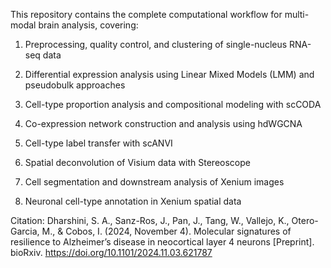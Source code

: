 This repository contains the complete computational workflow for multi-modal brain analysis, covering:

1. Preprocessing, quality control, and clustering of single-nucleus RNA-seq data

2. Differential expression analysis using Linear Mixed Models (LMM) and pseudobulk approaches

3. Cell-type proportion analysis and compositional modeling with scCODA

4. Co-expression network construction and analysis using hdWGCNA

5. Cell-type label transfer with scANVI

6. Spatial deconvolution of Visium data with Stereoscope

7. Cell segmentation and downstream analysis of Xenium images

8. Neuronal cell-type annotation in Xenium spatial data

Citation:
Dharshini, S. A., Sanz-Ros, J., Pan, J., Tang, W., Vallejo, K., Otero-Garcia, M., & Cobos, I. (2024, November 4). Molecular signatures of resilience to Alzheimer’s disease in neocortical layer 4 neurons [Preprint]. bioRxiv. https://doi.org/10.1101/2024.11.03.621787
